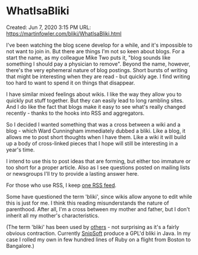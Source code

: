# WhatIsaBliki

Created: Jun 7, 2020 3:15 PM
URL: https://martinfowler.com/bliki/WhatIsaBliki.html

I've been watching the blog scene develop for a while, and it's impossible to not want to join in. But there are things I'm not so keen about blogs. For a start the name, as my colleague Mike Two puts it, "blog sounds like something I should pay a physician to remove". Beyond the name, however, there's the very ephemeral nature of blog postings. Short bursts of writing that might be interesting when they are read - but quickly age. I find writing too hard to want to spend it on things that disappear.

I have similar mixed feelings about wikis. I like the way they allow you to quickly put stuff together. But they can easily lead to long rambling sites. And I do like the fact that blogs make it easy to see what's really changed recently - thanks to the hooks into RSS and aggregators.

So I decided I wanted something that was a cross between a wiki and a blog - which Ward Cunningham immediately dubbed a bliki. Like a blog, it allows me to post short thoughts when I have them. Like a wiki it will build up a body of cross-linked pieces that I hope will still be interesting in a year's time.

I intend to use this to post ideas that are forming, but either too immature or too short for a proper article. Also as I see questions posted on mailing lists or newsgroups I'll try to provide a lasting answer here.

For those who use RSS, I keep [one RSS feed](https://martinfowler.com/feed.atom).

Some have questioned the term 'bliki', since wikis allow anyone to edit while this is just for me. I think this reading misunderstands the nature of parenthood. After all, I'm a cross between my mother and father, but I don't inherit all my mother's characteristics.

(The term 'bliki' has been used by [others](http://www.rollerweblogger.org/page/roller/20020906) - not surprising as it's a fairly obvious contraction. Currently [SnipSoft](http://snipsnap.org/space/Bliki) produce a GPL'd bliki in Java. In my case I rolled my own in few hundred lines of Ruby on a flight from Boston to Bangalore.)